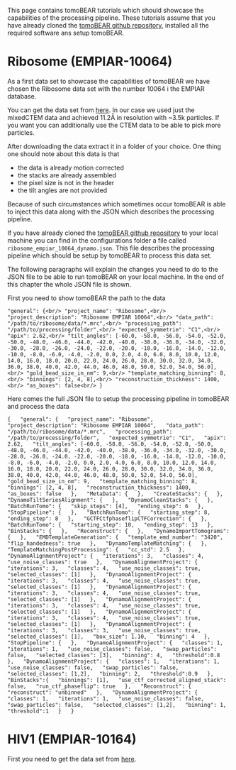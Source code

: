 This page contains tomoBEAR tutorials which should showcase the capabilities of the processing pipeline. These tutorials assume that you have already cloned the [tomoBEAR github repository](https://github.com/KudryashevLab/tomoBEAR), installed all the required software ans setup tomoBEAR.

# Ribosome (EMPIAR-10064)

As a first data set to showcase the capabilities of tomoBEAR we have chosen the Ribosome data set with the number 10064 i the EMPIAR database.

You can get the data set from [here](https://www.ebi.ac.uk/empiar/EMPIAR-10064/). In our case we used just the mixedCTEM data and achieved 11.2Å in resolution with ~3.5k particles. If you want you can additionally use the CTEM data to be able to pick more particles.

After downloading the data extract it in a folder of your choice. One thing one should note about this data is that

* the data is already motion corrected
* the stacks are already assembled
* the pixel size is not in the header
* the tilt angles are not provided

Because of such circumstances which sometimes occur tomoBEAR is able to inject this data along with the JSON which describes the processing pipeline.

If you have already cloned the [tomoBEAR github repository](https://github.com/KudryashevLab/tomoBEAR) to your local machine you can find in the configurations folder a file called `ribosome_empiar_10064_dynamo.json`. This file describes the processing pipeline which should be setup by tomoBEAR to process this data set.

The following paragraphs will explain the changes you need to do to the JSON file to be able to run tomoBEAR on your local machine. In the end of this chapter the whole JSON file is shown.

First you need to show tomoBEAR the path to the data

`"general": {<br/>
    "project_name": "Ribosome",<br/>
    "project_description": "Ribosome EMPIAR 10064",<br/>
    "data_path": "/path/to/ribosome/data/*.mrc",<br/>
    "processing_path": "/path/to/processing/folder",<br/>
    "expected_symmetrie": "C1",<br/>
    "apix": 2.62,<br/>
    "tilt_angles": [-60.0, -58.0, -56.0, -54.0, -52.0, -50.0, -48.0, -46.0, -44.0, -42.0, -40.0, -38.0, -36.0, -34.0, -32.0, -30.0, -28.0, -26.0, -24.0, -22.0, -20.0, -18.0, -16.0, -14.0, -12.0, -10.0, -8.0, -6.0, -4.0, -2.0, 0.0, 2.0, 4.0, 6.0, 8.0, 10.0, 12.0, 14.0, 16.0, 18.0, 20.0, 22.0, 24.0, 26.0, 28.0, 30.0, 32.0, 34.0, 36.0, 38.0, 40.0, 42.0, 44.0, 46.0, 48.0, 50.0, 52.0, 54.0, 56.0],<br/>
    "gold_bead_size_in_nm": 9,<br/>
    "template_matching_binning": 8,<br/>
    "binnings": [2, 4, 8],<br/>
    "reconstruction_thickness": 1400,<br/>
    "as_boxes": false<br/>
}`



Here comes the full JSON file to setup the processing pipeline in tomoBEAR and process the data

`{  
    "general": {  
        "project_name": "Ribosome",  
        "project_description": "Ribosome EMPIAR 10064",  
        "data_path": "/path/to/ribosome/data/*.mrc",  
        "processing_path": "/path/to/processing/folder",  
        "expected_symmetrie": "C1",  
        "apix": 2.62,  
        "tilt_angles": [-60.0, -58.0, -56.0, -54.0, -52.0, -50.0, -48.0, -46.0, -44.0, -42.0, -40.0, -38.0, -36.0, -34.0, -32.0, -30.0, -28.0, -26.0, -24.0, -22.0, -20.0, -18.0, -16.0, -14.0, -12.0, -10.0, -8.0, -6.0, -4.0, -2.0, 0.0, 2.0, 4.0, 6.0, 8.0, 10.0, 12.0, 14.0, 16.0, 18.0, 20.0, 22.0, 24.0, 26.0, 28.0, 30.0, 32.0, 34.0, 36.0, 38.0, 40.0, 42.0, 44.0, 46.0, 48.0, 50.0, 52.0, 54.0, 56.0],  
        "gold_bead_size_in_nm": 9,  
        "template_matching_binning": 8,  
        "binnings": [2, 4, 8],  
        "reconstruction_thickness": 1400,  
        "as_boxes": false  
    },  
    "MetaData": {  
    },  
    "CreateStacks": {  
    },  
    "DynamoTiltSeriesAlignment": {  
    },  
    "DynamoCleanStacks": {  
    },  
    "BatchRunTomo": {  
        "skip_steps": [4],  
        "ending_step": 6  
    },  
    "StopPipeline": {  
    },  
    "BatchRunTomo": {  
        "starting_step": 8,  
        "ending_step": 8  
    },  
    "GCTFCtfphaseflipCTFCorrection": {  
    },  
    "BatchRunTomo": {  
        "starting_step": 10,  
        "ending_step": 13  
    },  
    "BinStacks": {  
    },  
    "Reconstruct": {  
    },  
    "DynamoImportTomograms": {  
    },  
    "EMDTemplateGeneration": {  
        "template_emd_number": "3420",  
        "flip_handedness": true  
    },  
    "DynamoTemplateMatching": {  
    },  
    "TemplateMatchingPostProcessing": {  
        "cc_std": 2.5  
    },  
    "DynamoAlignmentProject": {  
        "iterations": 3,  
        "classes": 4,  
        "use_noise_classes": true  
    },  
    "DynamoAlignmentProject": {  
        "iterations": 3,  
        "classes": 4,  
        "use_noise_classes": true,  
        "selected_classes": [1]  
    },  
    "DynamoAlignmentProject": {  
        "iterations": 3,  
        "classes": 4,  
        "use_noise_classes": true,  
        "selected_classes": [1]  
    },  
    "DynamoAlignmentProject": {  
        "iterations": 3,  
        "classes": 4,  
        "use_noise_classes": true,  
        "selected_classes": [1]  
    },  
    "DynamoAlignmentProject": {  
        "iterations": 3,  
        "classes": 4,  
        "use_noise_classes": true,  
        "selected_classes": [1]  
    },  
    "DynamoAlignmentProject": {  
        "iterations": 3,  
        "classes": 4,  
        "use_noise_classes": true,  
        "selected_classes": [1]  
    },  
    "DynamoAlignmentProject": {  
        "iterations": 3,  
        "classes": 3,  
        "use_noise_classes": true,  
        "selected_classes": [1],  
        "box_size": 1.10,  
        "binning": 4  
    },  
    "StopPipeline": {  
    },  
    "DynamoAlignmentProject": {  
        "classes": 1,  
        "iterations": 1,  
        "use_noise_classes": false,  
        "swap_particles": false,  
        "selected_classes": [3],  
        "binning": 4,  
        "threshold":0.8  
    },  
    "DynamoAlignmentProject": {  
        "classes": 1,  
        "iterations": 1,  
        "use_noise_classes": false,  
        "swap_particles": false,  
        "selected_classes": [1,2],  
        "binning": 2,  
        "threshold":0.9  
    },  
    "BinStacks":{  
        "binnings": [1],  
        "use_ctf_corrected_aligned_stack": false,  
        "run_ctf_phaseflip": true  
    },  
    "Reconstruct": {  
        "reconstruct": "unbinned"  
    },  
    "DynamoAlignmentProject": {  
        "classes": 1,  
        "iterations": 1,  
        "use_noise_classes": false,  
        "swap_particles": false,  
        "selected_classes": [1,2],  
        "binning": 1,  
        "threshold":1  
    }  
}`

# HIV1 (EMPIAR-10164)

First you need to get the data set from [here](https://www.ebi.ac.uk/empiar/EMPIAR-10164/).